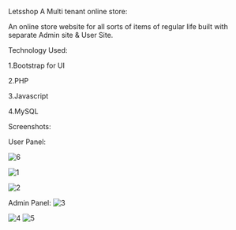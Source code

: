 
Letsshop A Multi tenant online store:

An online store website for all sorts of items of regular life built with separate Admin site & User Site.

Technology Used:

1.Bootstrap for UI

2.PHP 

3.Javascript

4.MySQL

Screenshots:

User Panel:

![6](https://user-images.githubusercontent.com/30244320/29001681-2e31198e-7ab3-11e7-8cdc-a22291337a77.jpg)

![1](https://user-images.githubusercontent.com/30244320/29001053-2897b1e4-7aa0-11e7-88e8-1c345e376df1.jpg)

![2](https://user-images.githubusercontent.com/30244320/29001054-2afcfaa2-7aa0-11e7-94ba-ebd4b15ab459.jpg)

Admin Panel:
![3](https://user-images.githubusercontent.com/30244320/29001055-2c520f96-7aa0-11e7-85d6-b8fb967b4bf6.jpg)

![4](https://user-images.githubusercontent.com/30244320/29001056-2d7bfabc-7aa0-11e7-9b22-b16bb213c662.jpg)
![5](https://user-images.githubusercontent.com/30244320/29001057-30468406-7aa0-11e7-9b28-e16eb4742493.jpg)
